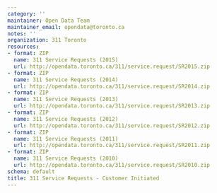 ```yaml
---
category: ''
maintainer: Open Data Team
maintainer_email: opendata@toronto.ca
notes: ''
organization: 311 Toronto
resources:
- format: ZIP
  name: 311 Service Requests (2015)
  url: http://opendata.toronto.ca/311/service.request/SR2015.zip
- format: ZIP
  name: 311 Service Requests (2014)
  url: http://opendata.toronto.ca/311/service.request/SR2014.zip
- format: ZIP
  name: 311 Service Requests (2013)
  url: http://opendata.toronto.ca/311/service.request/SR2013.zip
- format: ZIP
  name: 311 Service Requests (2012)
  url: http://opendata.toronto.ca/311/service.request/SR2012.zip
- format: ZIP
  name: 311 Service Requests (2011)
  url: http://opendata.toronto.ca/311/service.request/SR2011.zip
- format: ZIP
  name: 311 Service Requests (2010)
  url: http://opendata.toronto.ca/311/service.request/SR2010.zip
schema: default
title: 311 Service Requests - Customer Initiated
---
```

